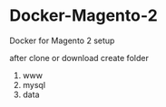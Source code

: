 # Docker-Magento-2
Docker for Magento 2 setup

after clone or download 
create folder 
  1. www
  2. mysql
  3. data
